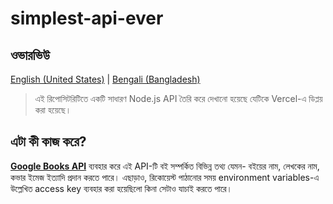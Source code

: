 # simplest-api-ever

## ওভারভিউ

[English (United States)][1] | [Bengali (Bangladesh)][2]

> এই রিপোসিটরিটিতে একটি সাধারণ Node.js API তৈরি করে দেখানো হয়েছে যেটিকে Vercel-এ ডিপ্লয় করা হয়েছে।

## এটা কী কাজ করে?

[**Google Books API**][3] ব্যবহার করে এই API-টি বই সম্পর্কিত বিভিন্ন তথ্য যেমন- বইয়ের নাম, লেখকের নাম, কভার ইমেজ ইত্যাদি প্রদান করতে পারে। এছাড়াও, রিকোয়েস্ট পাঠানোর সময় environment variables-এ উল্লেখিত access key ব্যবহার করা হয়েছিলো কিনা সেটাও যাচাই করতে পারে।

<!-- links go here -->

[1]: https://github.com/ShadowShahriar/simplest-api-ever
[2]: https://github.com/ShadowShahriar/simplest-api-ever/blob/main/Readme-bn.md
[3]: https://developers.google.com/books/docs/v1/using
